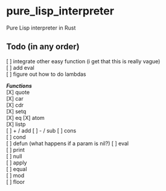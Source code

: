 # pure_lisp_interpreter
Pure Lisp interpreter in Rust

## Todo (in any order)
[ ] integrate other easy function (i get that this is really vague)   
[ ] add eval   
[ ] figure out how to do lambdas 

**_Functions_**  
[X] quote  
[X] car  
[X] cdr  
[X] setq  
[X] eq
[X] atom  
[X] listp  
[ ] + / add
[ ] - / sub
[ ] cons  
[ ] cond  
[ ] defun (what happens if a param is nil?) 
[ ] eval  
[ ] print  
[ ] null  
[ ] apply  
[ ] equal  
[ ] mod  
[ ] floor
